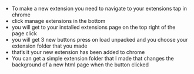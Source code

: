 - To make a new extension you need to navigate to your extensions tap in chrome       
- click manage extensions in the bottom                     
- you will get to your installed extensions page on the top right of the page click 
- you will get 3 new buttons                                         press on load unpacked and you choose your extension folder that you made 
- that’s it your new extension has been added to chrome 
- You can get a simple extension folder that I made that changes the background of a new html page when the button clicked
  